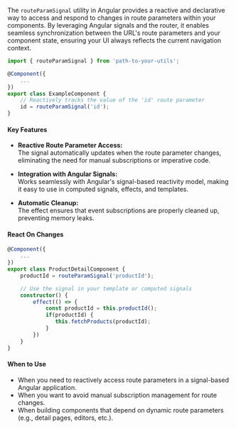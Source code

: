 The `routeParamSignal` utility in Angular provides a reactive and declarative way to access and respond to changes in route parameters within your components. By leveraging Angular signals and the router, it enables seamless synchronization between the URL's route parameters and your component state, ensuring your UI always reflects the current navigation context.

```typescript
import { routeParamSignal } from 'path-to-your-utils';

@Component({
    ...
})
export class ExampleComponent {
    // Reactively tracks the value of the 'id' route parameter
    id = routeParamSignal('id');
}
```

#### Key Features

- **Reactive Route Parameter Access:**  
    The signal automatically updates when the route parameter changes, eliminating the need for manual subscriptions or imperative code.

- **Integration with Angular Signals:**  
    Works seamlessly with Angular's signal-based reactivity model, making it easy to use in computed signals, effects, and templates.

- **Automatic Cleanup:**  
    The effect ensures that event subscriptions are properly cleaned up, preventing memory leaks.

#### React On Changes

```typescript
@Component({
    ...
})
export class ProductDetailComponent {
    productId = routeParamSignal('productId');

    // Use the signal in your template or computed signals
    constructor() {
        effect(() => {
            const productId = this.productId();
            if(productId) {
               this.fetchProducts(productId);
            }
        })
    }
}
```
#### When to Use

- When you need to reactively access route parameters in a signal-based Angular application.
- When you want to avoid manual subscription management for route changes.
- When building components that depend on dynamic route parameters (e.g., detail pages, editors, etc.).



